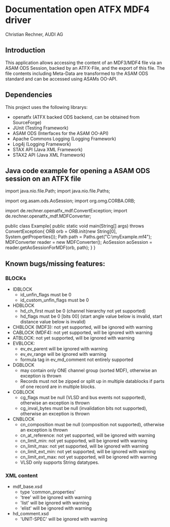 <!--
Copyright (c) 2016 Audi AG
All rights reserved. This program and the accompanying materials
are made available under the terms of the Eclipse Public License v1.0
which accompanies this distribution, and is available at
http://www.eclipse.org/legal/epl-v10.html
-->

# Documentation open ATFX MDF4 driver
Christian Rechner, AUDI AG

## Introduction
This application allows accessing the content of an MDF3/MDF4 file via an ASAM ODS Session, backed by an ATFX-File, and the export of this file.
The file contents including Meta-Data are transformed to the ASAM ODS standard and can be accessed using ASAMs OO-API.

## Dependencies
This project uses the following librarys:
 - openatfx (ATFX backed ODS backend, can be obtained from SourceForge)
 - JUnit (Testing Framework)
 - ASAM ODS (Interfaces for the ASAM OO-API)
 - Apache Commons Logging (Logging Framework)
 - Log4j (Logging Framework)
 - STAX API (Java XML Framework)
 - STAX2 API (Java XML Framework)

## Java code example for opening a ASAM ODS session on an ATFX file

  import java.nio.file.Path;
  import java.nio.file.Paths;

  import org.asam.ods.AoSession;
  import org.omg.CORBA.ORB;

  import de.rechner.openatfx_mdf.ConvertException;
  import de.rechner.openatfx_mdf.MDFConverter;

  public class Example{
    public static void main(String[] args) throws ConvertException{
      ORB orb = ORB.init(new String[0], System.getProperties());
      Path path = Paths.get("C:\\myExample.mf4");
      MDFConverter reader = new MDFConverter();
      AoSession aoSession = reader.getAoSessionForMDF(orb, path);
    }
  }

## Known bugs/missing features:
### BLOCKs
* IDBLOCK
  - id_unfin_flags must be 0
  - id_custom_unfin_flags must be 0
* HDBLOCK
  - hd_ch_first must be 0 (channel hierarchy not yet supported)
  - hd_flags must be 0 [bits 00] (start angle value below is invalid, start distance value below is invalid)
* CHBLOCK (MDF3): not yet supported, will be ignored with warning
* CABLOCK (MDF4): not yet supported, will be ignored with warning
* ATBLOCK: not yet supported, will be ignored with warning
* EVBLOCK:
  - ev_ev_parent will be ignored with warning
  - ev_ev_range will be ignored with warning
  - formula tag in ev_md_comment not entirely supported
* DGBLOCK
  - may contain only ONE channel group (sorted MDF), otherwise an exception is thrown
  - Records must not be zipped or split up in multiple datablocks if parts of one record are in multiple blocks.
* CGBLOCK
  - cg_flags must be null (VLSD and bus events not supported), otherwise an exception is thrown
  - cg_inval_bytes must be null (invalidation bits not supported), otherwise an exception is thrown
* CNBLOCK
  - cn_composition must be null (composition not supported), otherwise an exception is thrown
  - cn_at_reference: not yet supported, will be ignored with warning
  - cn_limit_min: not yet supported, will be ignored with warning
  - cn_limit_max: not yet supported, will be ignored with warning
  - cn_limit_ext_min: not yet supported, will be ignored with warning
  - cn_limit_ext_max: not yet supported, will be ignored with warning
  - VLSD only supports String datatypes.


### XML content
* mdf_base.xsd
  - type 'common_properties'
   - 'tree' will be ignored with warning
   - 'list' will be ignored with warning
   - 'elist' will be ignored with warning
* hd_comment.xsd
  - 'UNIT-SPEC' will be ignored with warning